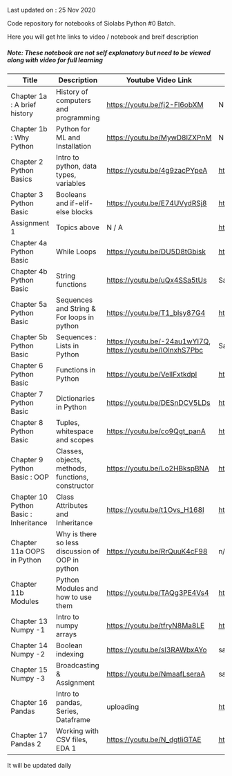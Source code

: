 Last updated on : 25 Nov 2020

Code repository for notebooks of Siolabs Python #0 Batch. 

Here you will get hte links to video / notebook and breif description

##### Note: These notebook are not self explanatory but need to be viewed along with video for full learning


|Title | Description | Youtube Video Link | Notebook link |
|------------|-----------|----------------|----------------|
|Chapter 1a : A brief history | History of computers and programming |https://youtu.be/fj2-Fl6obXM | N /A |
|Chapter 1b : Why Python | Python for ML and Installation | https://youtu.be/MywD8lZXPnM | N /A |
|Chapter 2 Python Basics | Intro to python, data types, variables | https://youtu.be/4g9zacPYpeA | https://github.com/avs20/SioLabsPython0/blob/main/2_PythonBasics.ipynb |
|Chapter 3 Python Basic | Booleans and if-elif-else blocks | https://youtu.be/E74UVydRSj8 | https://github.com/avs20/SioLabsPython0/blob/main/3_Booleans_if_else_and_loops.ipynb|
|Assignment 1 | Topics above | N / A | https://github.com/avs20/SioLabsPython0/blob/main/Assignment_1_Python_Basic_Questions.ipynb |
|Chapter 4a Python Basic | While Loops | https://youtu.be/DU5D8tGbisk | https://github.com/avs20/SioLabsPython0/blob/main/4_Loops_(While_loop).ipynb | 
|Chapter 4b Python Basic | String functions | https://youtu.be/uQx4SSa5tUs | Same as 4a above |
|Chapter 5a Python Basic | Sequences  and String  & For loops in python| https://youtu.be/T1_blsy87G4 | https://github.com/avs20/SioLabsPython0/blob/main/5_Sequences_Strings_and_Lists.ipynb | 
|Chapter 5b Python Basic | Sequences : Lists in Python | https://youtu.be/-24au1wYI7Q, https://youtu.be/IOlnxhS7Pbc | Same as above |
|Chapter 6 Python Basic | Functions in Python | https://youtu.be/VelIFxtkdpI | https://github.com/avs20/SioLabsPython0/blob/main/7_Functions_in_python.ipynb |
|Chapter 7 Python Basic | Dictionaries in Python | https://youtu.be/DESnDCV5LDs | https://github.com/avs20/SioLabsPython0/blob/main/8_Dictionaries_in_python.ipynb|
|Chapter 8 Python Basic | Tuples, whitespace and scopes| https://youtu.be/co9Qgt_panA | https://github.com/avs20/SioLabsPython0/blob/main/9_Tuples_and_other_python_stuff.ipynb |
|Chapter 9 Python Basic : OOP | Classes, objects, methods, functions, constructor | https://youtu.be/Lo2HBkspBNA | https://github.com/avs20/SioLabsPython0/blob/main/10_OOPS_Classes_modules_in_Python.ipynb|
|Chapter 10 Python Basic : Inheritance | Class Attributes and Inheritance | https://youtu.be/t1Ovs_H168I | https://github.com/avs20/SioLabsPython0/blob/main/10_Class_Attributes_Methods_Inheritance_and_Polymorphism.ipynb |
|Chapter 11a OOPS in Python | Why is there so less discussion of OOP in python | https://youtu.be/RrQuuK4cF98 | n/a|
|Chapter 11b Modules | Python Modules and how to use them | https://youtu.be/TAQg3PE4Vs4| https://github.com/avs20/SioLabsPython0/blob/main/11_Modules_in_Pythondemo.ipynb |Chapter 12 File I/o | File IO, context manager, magic commands | https://youtu.be/OiMXAGajYAA | https://github.com/avs20/SioLabsPython0/blob/main/12a_File_IO.ipynb |
|Chapter 13 Numpy -1 | Intro to numpy arrays | https://youtu.be/tfryN8Ma8LE | https://github.com/avs20/SioLabsPython0/blob/main/13_Numpy.ipynb |
|Chapter 14 Numpy -2 | Boolean indexing  | https://youtu.be/sI3RAWbxAYo | same as above|
|Chapter 15 Numpy -3 | Broadcasting & Assignment | https://youtu.be/NmaafLseraA | same as above |
|Chapter 16 Pandas   | Intro to pandas, Series, Dataframe | uploading | https://github.com/avs20/SioLabsPython0/blob/main/14_Pandas.ipynb |
|Chapter 17 Pandas 2 | Working with CSV files, EDA 1 | https://youtu.be/N_dgtIiGTAE | https://github.com/avs20/SioLabsPython0/blob/main/15_Pandas_2.ipynb |


It will be updated daily

